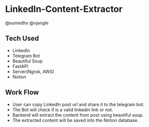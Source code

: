 # LinkedIn-Content-Extractor

@sumedhx @vjangle 

## Tech Used
- LinkedIn
- Telegram Bot
- Beautiful Soup
- FastAPI
- Server(Ngrok, AWS)
- Notion

## Work Flow
- User can copy LinkedIn post url and share it to the telegram bot. 
- The Bot will check if is a valid linkedin link or not.
- Backend will extract the content from post using beautiful soup.
- The extracted content will be saved into the Notion database.